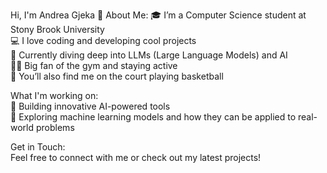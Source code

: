 Hi, I'm Andrea Gjeka 👋
About Me:
🎓 I’m a Computer Science student at Stony Brook University                                
💻 I love coding and developing cool projects                                                      
🤖 Currently diving deep into LLMs (Large Language Models) and AI                                               
🏋️‍♀️ Big fan of the gym and staying active                                                                           
🏀 You’ll also find me on the court playing basketball                                                                         

What I'm working on:                                                                                   
🔧 Building innovative AI-powered tools                                                                
🧠 Exploring machine learning models and how they can be applied to real-world problems                                                          

Get in Touch:                                                                                
Feel free to connect with me or check out my latest projects!                                                                   
